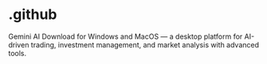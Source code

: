 # .github
Gemini AI Download for Windows and MacOS — a desktop platform for AI-driven trading, investment management, and market analysis with advanced tools.
